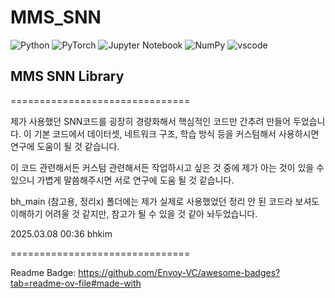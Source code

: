 # MMS_SNN
![Python](https://img.shields.io/badge/python-3670A0?style=for-the-badge&logo=python&logoColor=ffdd54)
![PyTorch](https://img.shields.io/badge/PyTorch-%23EE4C2C.svg?style=for-the-badge&logo=PyTorch&logoColor=white)
![Jupyter Notebook](https://img.shields.io/badge/jupyter-%23FA0F00.svg?style=for-the-badge&logo=jupyter&logoColor=white)
![NumPy](https://img.shields.io/badge/numpy-%23013243.svg?style=for-the-badge&logo=numpy&logoColor=white)
![vscode](https://img.shields.io/badge/Made%20for-VSCode-1f425f.svg)


## MMS SNN Library

===============================

제가 사용했던 SNN코드를 굉장히 경량화해서 핵심적인 코드만 간추려 만들어 두었습니다.
이 기본 코드에서 데이터셋, 네트워크 구조, 학습 방식 등을 커스텀해서 사용하시면 연구에 도움이 될 것 같습니다.

이 코드 관련해서든 커스텀 관련해서든 작업하시고 싶은 것 중에 제가 아는 것이 있을 수 있으니 가볍게 말씀해주시면 서로 연구에 도움 될 것 같습니다.

bh_main (참고용, 정리x) 폴더에는 제가 실제로 사용했었던 정리 안 된 코드라 보셔도 이해하기 어려울 것 같지만, 참고가 될 수 있을 것 같아 놔두었습니다. 

2025.03.08 00:36 bhkim

===============================

Readme Badge: https://github.com/Envoy-VC/awesome-badges?tab=readme-ov-file#made-with
